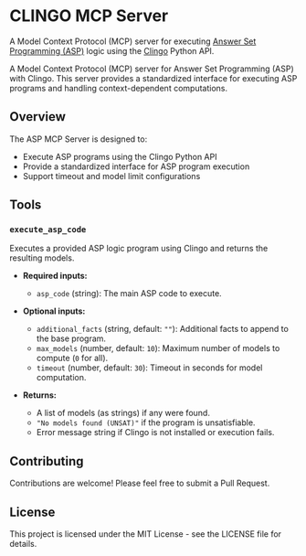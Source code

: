 # CLINGO MCP Server

A Model Context Protocol (MCP) server for executing [Answer Set Programming (ASP)](https://en.wikipedia.org/wiki/Answer_set_programming) logic using the [Clingo](https://potassco.org/clingo/) Python API.

A Model Context Protocol (MCP) server for Answer Set Programming (ASP) with Clingo. This server provides a standardized interface for executing ASP programs and handling context-dependent computations.

## Overview

The ASP MCP Server is designed to:

- Execute ASP programs using the Clingo Python API
- Provide a standardized interface for ASP program execution
- Support timeout and model limit configurations

## Tools

### `execute_asp_code`

Executes a provided ASP logic program using Clingo and returns the resulting models.

- **Required inputs:**
  - `asp_code` (string): The main ASP code to execute.

- **Optional inputs:**
  - `additional_facts` (string, default: `""`): Additional facts to append to the base program.
  - `max_models` (number, default: `10`): Maximum number of models to compute (`0` for all).
  - `timeout` (number, default: `30`): Timeout in seconds for model computation.

- **Returns:**
  - A list of models (as strings) if any were found.
  - `"No models found (UNSAT)"` if the program is unsatisfiable.
  - Error message string if Clingo is not installed or execution fails.

## Contributing

Contributions are welcome! Please feel free to submit a Pull Request.

## License

This project is licensed under the MIT License - see the LICENSE file for details.
